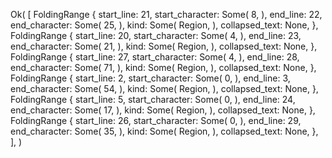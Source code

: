 Ok(
    [
        FoldingRange {
            start_line: 21,
            start_character: Some(
                8,
            ),
            end_line: 22,
            end_character: Some(
                25,
            ),
            kind: Some(
                Region,
            ),
            collapsed_text: None,
        },
        FoldingRange {
            start_line: 20,
            start_character: Some(
                4,
            ),
            end_line: 23,
            end_character: Some(
                21,
            ),
            kind: Some(
                Region,
            ),
            collapsed_text: None,
        },
        FoldingRange {
            start_line: 27,
            start_character: Some(
                4,
            ),
            end_line: 28,
            end_character: Some(
                71,
            ),
            kind: Some(
                Region,
            ),
            collapsed_text: None,
        },
        FoldingRange {
            start_line: 2,
            start_character: Some(
                0,
            ),
            end_line: 3,
            end_character: Some(
                54,
            ),
            kind: Some(
                Region,
            ),
            collapsed_text: None,
        },
        FoldingRange {
            start_line: 5,
            start_character: Some(
                0,
            ),
            end_line: 24,
            end_character: Some(
                17,
            ),
            kind: Some(
                Region,
            ),
            collapsed_text: None,
        },
        FoldingRange {
            start_line: 26,
            start_character: Some(
                0,
            ),
            end_line: 29,
            end_character: Some(
                35,
            ),
            kind: Some(
                Region,
            ),
            collapsed_text: None,
        },
    ],
)